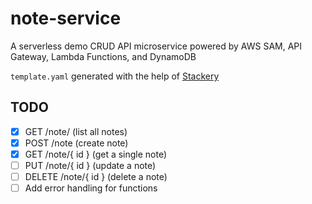 # note-service

A serverless demo CRUD API microservice powered by AWS SAM, API Gateway, Lambda Functions, and DynamoDB

`template.yaml` generated with the help of [Stackery](https://www.stackery.io/)

## TODO
- [x] GET /note/ (list all notes)
- [x] POST /note (create note)
- [x] GET /note/{ id } (get a single note)
- [ ] PUT /note/{ id } (update a note)
- [ ] DELETE /note/{ id } (delete a note)
- [ ] Add error handling for functions
